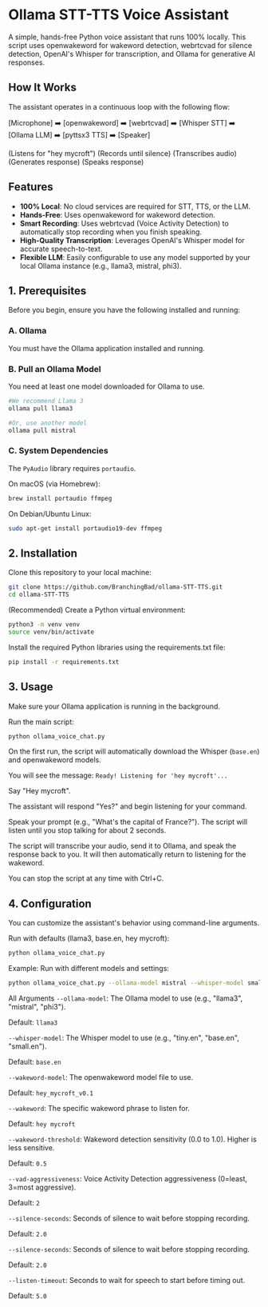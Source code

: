 # Ollama STT-TTS Voice Assistant

A simple, hands-free Python voice assistant that runs 100% locally. This script uses openwakeword for wakeword detection, webrtcvad for silence detection, OpenAI's Whisper for transcription, and Ollama for generative AI responses.

## How It Works

The assistant operates in a continuous loop with the following flow:

[Microphone] ➡️ [openwakeword] ➡️ [webrtcvad] ➡️ [Whisper STT] ➡️ [Ollama LLM] ➡️ [pyttsx3 TTS] ➡️ [Speaker]

(Listens for "hey mycroft") (Records until silence) (Transcribes audio) (Generates response) (Speaks response)

## Features
- **100% Local**: No cloud services are required for STT, TTS, or the LLM.
- **Hands-Free**: Uses openwakeword for wakeword detection.
- **Smart Recording**: Uses webrtcvad (Voice Activity Detection) to automatically stop recording when you finish speaking.
- **High-Quality Transcription**: Leverages OpenAI's Whisper model for accurate speech-to-text.
- **Flexible LLM**: Easily configurable to use any model supported by your local Ollama instance (e.g., llama3, mistral, phi3).

## 1. Prerequisites

Before you begin, ensure you have the following installed and running:

### A. Ollama

You must have the Ollama application installed and running.

### B. Pull an Ollama Model

You need at least one model downloaded for Ollama to use.
```bash 
#We recommend Llama 3
ollama pull llama3

#Or, use another model
ollama pull mistral
```

### C. System Dependencies

The ``PyAudio`` library requires ``portaudio``.

On macOS (via Homebrew):
```bash
brew install portaudio ffmpeg
```

On Debian/Ubuntu Linux:
```bash
sudo apt-get install portaudio19-dev ffmpeg
```

## 2. Installation

Clone this repository to your local machine:
```bash
git clone https://github.com/BranchingBad/ollama-STT-TTS.git
cd ollama-STT-TTS
```

(Recommended) Create a Python virtual environment:
```bash
python3 -m venv venv
source venv/bin/activate
```

Install the required Python libraries using the requirements.txt file:
```bash
pip install -r requirements.txt
```

## 3. Usage

Make sure your Ollama application is running in the background.

Run the main script:
```bash
python ollama_voice_chat.py
```

On the first run, the script will automatically download the Whisper (``base.en``) and openwakeword models.

You will see the message: ``Ready! Listening for 'hey mycroft'...``

Say "Hey mycroft".

The assistant will respond "Yes?" and begin listening for your command.

Speak your prompt (e.g., "What's the capital of France?"). The script will listen until you stop talking for about 2 seconds.

The script will transcribe your audio, send it to Ollama, and speak the response back to you. It will then automatically return to listening for the wakeword.

You can stop the script at any time with Ctrl+C.

## 4. Configuration

You can customize the assistant's behavior using command-line arguments.

Run with defaults (llama3, base.en, hey mycroft):
```Bash
python ollama_voice_chat.py
```
Example: Run with different models and settings:
```Bash
python ollama_voice_chat.py --ollama-model mistral --whisper-model small.en --wakeword "hey computer"
```

All Arguments
``--ollama-model``: The Ollama model to use (e.g., "llama3", "mistral", "phi3").

Default: ``llama3``

``--whisper-model``: The Whisper model to use (e.g., "tiny.en", "base.en", "small.en").

Default: ``base.en``

``--wakeword-model``: The openwakeword model file to use.

Default: ``hey_mycroft_v0.1``

``--wakeword``: The specific wakeword phrase to listen for.

Default: ``hey mycroft``

``--wakeword-threshold``: Wakeword detection sensitivity (0.0 to 1.0). Higher is less sensitive.

Default: ``0.5``

``--vad-aggressiveness``: Voice Activity Detection aggressiveness (0=least, 3=most aggressive).

Default: ``2``

``--silence-seconds``: Seconds of silence to wait before stopping recording.

Default: ``2.0``

``--silence-seconds``: Seconds of silence to wait before stopping recording.

Default: ``2.0``

``--listen-timeout``: Seconds to wait for speech to start before timing out.

Default: ``5.0``
